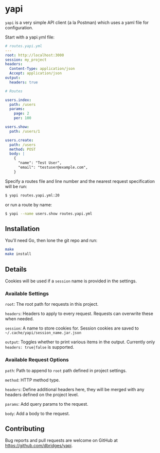 # yapi

`yapi` is a very simple API client (a la Postman) which uses a yaml file for configuration.

Start with a yapi.yml file:

```yaml
# routes.yapi.yml
---
root: http://localhost:3000
session: my_project
headers:
  Content-Type: application/json
  Accept: application/json
output:
  headers: true

# Routes

users.index:
  path: /users
  params:
    page: 2
    per: 100

users.show:
  path: /users/1

users.create:
  path: /users
  method: POST
  body: |
    {
      "name": "Test User",
      "email": "testuser@example.com",
    }
```

Specify a routes file and line number and the nearest request specification will be run:

```sh
$ yapi routes.yapi.yml:20
```

or run a route by name:

```sh
$ yapi --name users.show routes.yapi.yml
```


## Installation

You'll need Go, then lone the git repo and run:

```sh
make
make install
```

## Details

Cookies will be used if a `session` name is provided in the settings.

### Available Settings

`root`: The root path for requests in this project.

`headers`: Headers to apply to every request. Requests can overwrite these when needed.

`session`: A name to store cookies for. Session cookies are saved to `~/.cache/yapi/session_name.jar.json`

`output`: Toggles whether to print various items in the output. Currently only `headers: true|false` is supported.

### Available Request Options

`path`: Path to append to `root` path defined in project settings.

`method`: HTTP method type.

`headers`: Define additional headers here, they will be merged with any headers defined on the project level.

`params`: Add query params to the request.

`body`: Add a body to the request.

## Contributing

Bug reports and pull requests are welcome on GitHub at https://github.com/dbridges/yapi.
